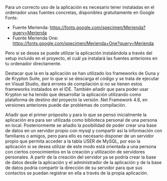 Para un correcto uso de la aplicación es necesario tener instaladas en el ordenador unas fuentes concretas, disponibles gratuitamente en Google Fonts:
- Fuente Merienda: https://fonts.google.com/specimen/Merienda?query=Merienda
- Fuente Merienda One: https://fonts.google.com/specimen/Merienda+One?query=Merienda

Pero si se desea se puede utilizar la aplicación instalándola a través del setup incluido en el proyecto, el cuál ya instalará las fuentes anteriores en tu ordenador 
directamente.

Destacar que la en la aplicación se han utilizado los frameworks de Guna y de Krypton Suite, por lo que si se descarga el código y se trata de ejecutar en Visual Studio,
dará errores de compilación si no se tienen estos frameworks instalados en el IDE. También añadir que para poder usar Krypton se ha tenido que desarrollar la aplicación
utilizando como plataforma de destino del proyecto la versión .Net Framework 4.8, en versiones anteriores puede dar problemas de compilación.

Añadir que el primer próposito y para lo que se pensó inicialmente la aplicación era para ser utilizada como biblioteca personal de una persona en local. Posteriormente se añadio la posibilidad de poder crear una base de datos en un servidor propio con mysql y compartir así la información con familiares o amigos, pero para ello es necesario disponer de un servidor propio que permita acceder a la tabla USER de MySQL, por eso la aplicación si se desea utilizar de este modo está orientada a una persona con ciertos conocimientos en la creación y utilización de servidores personales.
A partir de la creación del servidor ya se podría crear la base de datos desde la aplicación y el administrador de la aplicación y de la base de datos podría compartir la dirección de su servidor para que sus contactos se puedan registrar en ella a través de la propia aplicación.
